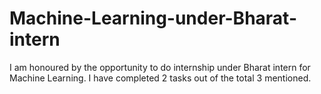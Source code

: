 # Machine-Learning-under-Bharat-intern
I am honoured by the opportunity to do internship under Bharat intern for Machine Learning. I have completed 2 tasks out of the total 3 mentioned.
